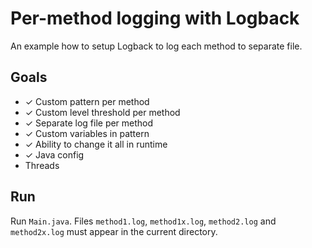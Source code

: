 # Per-method logging with Logback

An example how to setup Logback to log each method to separate file.

## Goals

- ✓ Custom pattern per method
- ✓ Custom level threshold per method
- ✓ Separate log file per method
- ✓ Custom variables in pattern
- ✓ Ability to change it all in runtime
- ✓ Java config
- Threads


## Run

Run `Main.java`. Files `method1.log`, `method1x.log`, `method2.log` and `method2x.log` must appear in the current directory.